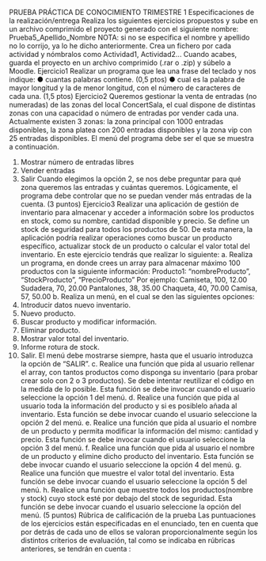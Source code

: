 PRUEBA PRÁCTICA DE CONOCIMIENTO TRIMESTRE 1
Especificaciones de la realización/entrega
Realiza los siguientes ejercicios propuestos y sube en un archivo comprimido el proyecto
generado con el siguiente nombre: Prueba5_Apellido_Nombre
NOTA: si no se especifica el nombre y apellido no lo corrijo, ya lo he dicho anteriormente.
Crea un fichero por cada actividad y nómbralos como Actividad1, Actividad2...
Cuando acabes, guarda el proyecto en un archivo comprimido (.rar o .zip) y súbelo a Moodle.
Ejercicio1
Realizar un programa que lea una frase del teclado y nos indique:
● cuantas palabras contiene. (0,5 ptos)
● cual es la palabra de mayor longitud y la de menor longitud, con el número de caracteres
de cada una. (1,5 ptos)
Ejercicio2
Queremos gestionar la venta de entradas (no numeradas) de las zonas del local ConcertSala, el
cual dispone de distintas zonas con una capacidad o número de entradas por vender cada una.
Actualmente existen 3 zonas: la zona principal con 1000 entradas disponibles, la zona platea con
200 entradas disponibles y la zona vip con 25 entradas disponibles.
El menú del programa debe ser el que se muestra a continuación.
1. Mostrar número de entradas libres
2. Vender entradas
3. Salir
Cuando elegimos la opción 2, se nos debe preguntar para qué zona queremos las entradas y
cuántas queremos. Lógicamente, el programa debe controlar que no se puedan vender más
entradas de la cuenta.
(3 puntos)
Ejercicio3
Realizar una aplicación de gestión de inventario para almacenar y acceder a información sobre los
productos en stock, como su nombre, cantidad disponible y precio. Se define un stock de
seguridad para todos los productos de 50. De esta manera, la aplicación podría realizar
operaciones como buscar un producto específico, actualizar stock de un producto o calcular el
valor total del inventario.
En este ejercicio tendrás que realizar lo siguiente:
a. Realiza un programa, en donde crees un array para almacenar máximo 100 productos con la
siguiente información:
Producto1: “nombreProducto”, “StockProducto”, “PrecioProducto”
Por ejemplo:
Camiseta, 100, 12.00
Sudadera, 70, 20.00
Pantalones, 38, 35.00
Chaqueta, 40, 70.00
Camisa, 57, 50.00
b. Realiza un menú, en el cual se den las siguientes opciones:
1. Introducir datos nuevo inventario.
2. Nuevo producto.
3. Buscar producto y modificar información.
4. Eliminar producto.
5. Mostrar valor total del inventario.
6. Informe rotura de stock.
7. Salir.
El menú debe mostrarse siempre, hasta que el usuario introduzca la opción de “SALIR”.
c. Realice una función que pida al usuario rellenar el array, con tantos productos como disponga
su inventario (para probar crear solo con 2 o 3 productos). Se debe intentar reutilizar el código en
la medida de lo posible. Esta función se debe invocar cuando el usuario seleccione la opción 1 del
menú.
d. Realice una función que pida al usuario toda la información del producto y si es posiblelo añada
al inventario. Esta función se debe invocar cuando el usuario seleccione la opción 2 del menú.
e. Realice una función que pida al usuario el nombre de un producto y permita modificar la
información del mismo: cantidad y precio. Esta función se debe invocar cuando el usuario
seleccione la opción 3 del menú.
f. Realice una función que pida al usuario el nombre de un producto y elimine dicho producto del
inventario. Esta función se debe invocar cuando el usuario seleccione la opción 4 del menú.
g. Realice una función que muestre el valor total del inventario. Esta función se debe invocar
cuando el usuario seleccione la opción 5 del menú.
h. Realice una función que muestre todos los productos(nombre y stock) cuyo stock esté por
debajo del stock de seguridad. Esta función se debe invocar cuando el usuario seleccione la
opción del menú.
(5 puntos)
Rúbrica de calificación de la prueba
Las puntuaciones de los ejercicios están especificadas en el enunciado, ten en cuenta que por
detrás de cada uno de ellos se valoran proporcionalmente según los distintos criterios de
evaluación, tal como se indicaba en rúbricas anteriores, se tendrán en cuenta :

